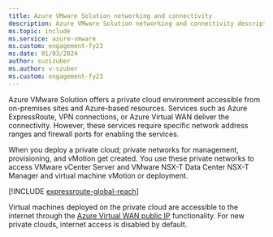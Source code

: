 ```yaml
---
title: Azure VMware Solution networking and connectivity
description: Azure VMware Solution networking and connectivity description.
ms.topic: include
ms.service: azure-vmware
ms.custom: engagement-fy23
ms.date: 01/03/2024
author: suzizuber
ms.author: v-szuber
ms.custom: engagement-fy23
---
```


<!-- Used in introduction.md and concepts-networking.md -->

Azure VMware Solution offers a private cloud environment accessible from on-premises sites and Azure-based resources. Services such as Azure ExpressRoute, VPN connections, or Azure Virtual WAN deliver the connectivity. However, these services require specific network address ranges and firewall ports for enabling the services.

When you deploy a private cloud; private networks for management, provisioning, and vMotion get created. You use these private networks to access VMware vCenter Server and VMware NSX-T Data Center NSX-T Manager and virtual machine vMotion or deployment.

[!INCLUDE [expressroute-global-reach](expressroute-global-reach.md)]

Virtual machines deployed on the private cloud are accessible to the internet through the [Azure Virtual WAN public IP](../enable-public-ip-nsx-edge.md) functionality. For new private clouds, internet access is disabled by default. 



